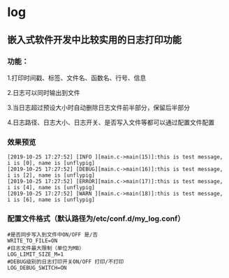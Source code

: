# log
## 嵌入式软件开发中比较实用的日志打印功能
### 功能：

1.打印时间戳、标签、文件名、函数名、行号、信息

2.日志可以同时输出到文件

3.当日志超过预设大小时自动删除日志文件前半部分，保留后半部分

4.日志路径、日志大小、日志开关、是否写入文件等都可以通过配置文件配置


### 效果预览
```
[2019-10-25 17:27:52] [INFO ][main.c->main(15)]:this is test message, i is [0], name is [unflypig]
[2019-10-25 17:27:52] [DEBUG][main.c->main(16)]:this is test message, i is [2], name is [unflypig]
[2019-10-25 17:27:52] [ERROR][main.c->main(17)]:this is test message, i is [4], name is [unflypig]
[2019-10-25 17:27:52] [WARN ][main.c->main(18)]:this is test message, i is [6], name is [unflypig]
```
### 配置文件格式（默认路径为/etc/conf.d/my_log.conf）

```
#是否同步写入到文件中ON/OFF 是/否
WRITE_TO_FILE=ON
#日志文件最大限制（单位为MB）
LOG_LIMIT_SIZE_M=1
#DEBUG级别的日志打印开关ON/OFF 打印/不打印
LOG_DEBUG_SWITCH=ON
```
